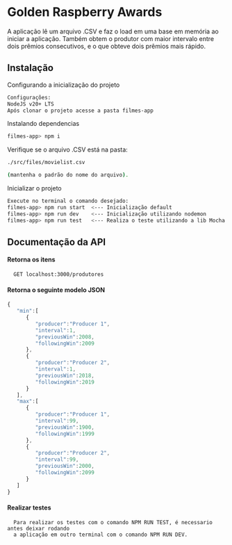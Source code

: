 
# Golden Raspberry Awards

A aplicação lê um arquivo .CSV e faz o load em uma base em memória ao iniciar a aplicação.
Também obtem o produtor com maior intervalo entre dois prêmios consecutivos, e o que
obteve dois prêmios mais rápido.


## Instalação

Configurando a inicialização do projeto

```bash
Configurações: 
NodeJS v20+ LTS
Após clonar o projeto acesse a pasta filmes-app
```
Instalando dependencias
```bash
filmes-app> npm i
```    
Verifique se o arquivo .CSV está na pasta:
```bash
./src/files/movielist.csv

(mantenha o padrão do nome do arquivo).
```  
Inicializar o projeto
```bash
Execute no terminal o comando desejado:
filmes-app> npm run start  <--- Inicialização default
filmes-app> npm run dev    <--- Inicialização utilizando nodemon
filmes-app> npm run test   <--- Realiza o teste utilizando a lib Mocha
```  
## Documentação da API

#### Retorna os itens

```http
  GET localhost:3000/produtores
```


#### Retorna o seguinte modelo JSON
```javascript
{
   "min":[
      {
         "producer":"Producer 1",
         "interval":1,
         "previousWin":2008,
         "followingWin":2009
      },
      {
         "producer":"Producer 2",
         "interval":1,
         "previousWin":2018,
         "followingWin":2019
      }
   ],
   "max":[
      {
         "producer":"Producer 1",
         "interval":99,
         "previousWin":1900,
         "followingWin":1999
      },
      {
         "producer":"Producer 2",
         "interval":99,
         "previousWin":2000,
         "followingWin":2099
      }
   ]
}
```
#### Realizar testes

```
  Para realizar os testes com o comando NPM RUN TEST, é necessario antes deixar rodando 
  a aplicação em outro terminal com o comando NPM RUN DEV.
```

